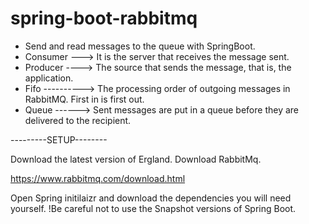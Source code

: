 # spring-boot-rabbitmq



- Send and read messages to the queue with SpringBoot.
- Consumer ---> It is the server that receives the message sent.
- Producer ----> The source that sends the message, that is, the application.
- Fifo ----------> The processing order of outgoing messages in RabbitMQ. First in is first out.
- Queue ------> Sent messages are put in a queue before they are delivered to the recipient. 





---------SETUP--------


Download the latest version of Ergland.
Download RabbitMq.

https://www.rabbitmq.com/download.html




Open Spring initilaizr and download the dependencies you will need yourself.
!Be careful not to use the Snapshot versions of Spring Boot.



